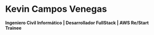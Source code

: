 # Kevin Campos Venegas
**Ingeniero Civil Informático | Desarrollador FullStack | AWS Re/Start Trainee** 
